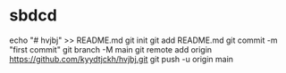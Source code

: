 # sbdcd
echo "# hvjbj" >> README.md git init git add README.md git commit -m "first commit" git branch -M main git remote add origin https://github.com/kyydtjckh/hvjbj.git git push -u origin main
